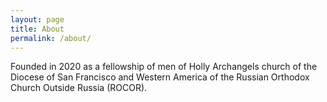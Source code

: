 ```yaml
---
layout: page
title: About
permalink: /about/
---
```


Founded in 2020 as a fellowship of men of Holly Archangels church of the Diocese of San Francisco and Western America of the Russian Orthodox Church Outside Russia (ROCOR).

<!-- You can find the source code for the Jekyll new theme at:
{% include icon-github.html username="jglovier" %} /
[jekyll-new](https://github.com/jglovier/jekyll-new)

You can find the source code for Jekyll at
{% include icon-github.html username="jekyll" %} /
[jekyll](https://github.com/jekyll/jekyll) -->
